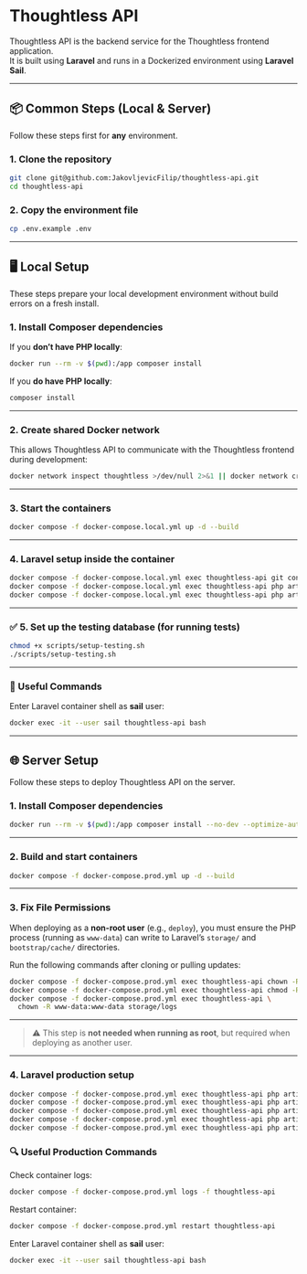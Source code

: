 # Thoughtless API

Thoughtless API is the backend service for the Thoughtless frontend application.  
It is built using **Laravel** and runs in a Dockerized environment using **Laravel Sail**.

---

## 📦 Common Steps (Local & Server)

Follow these steps first for **any** environment.

### 1. Clone the repository

```bash
git clone git@github.com:JakovljevicFilip/thoughtless-api.git
cd thoughtless-api
```

### 2. Copy the environment file

```bash
cp .env.example .env
```

---

## 🖥 Local Setup

These steps prepare your local development environment without build errors on a fresh install.

### 1. Install Composer dependencies

If you **don’t have PHP locally**:
```bash
docker run --rm -v $(pwd):/app composer install
```

If you **do have PHP locally**:
```bash
composer install
```

---

### 2. Create shared Docker network

This allows Thoughtless API to communicate with the Thoughtless frontend during development:

```bash
docker network inspect thoughtless >/dev/null 2>&1 || docker network create thoughtless
```

---

### 3. Start the containers

```bash
docker compose -f docker-compose.local.yml up -d --build
```

---

### 4. Laravel setup inside the container

```bash
docker compose -f docker-compose.local.yml exec thoughtless-api git config --global --add safe.directory /var/www/html
docker compose -f docker-compose.local.yml exec thoughtless-api php artisan key:generate
docker compose -f docker-compose.local.yml exec thoughtless-api php artisan migrate
```

---

### ✅ 5. Set up the testing database (for running tests)

```bash
chmod +x scripts/setup-testing.sh
./scripts/setup-testing.sh
```

---

### 🧰 Useful Commands

Enter Laravel container shell as **sail** user:
```bash
docker exec -it --user sail thoughtless-api bash
```

---

## 🌐 Server Setup

Follow these steps to deploy Thoughtless API on the server.

### 1. Install Composer dependencies

```bash
docker run --rm -v $(pwd):/app composer install --no-dev --optimize-autoloader
```

---

### 2. Build and start containers

```bash
docker compose -f docker-compose.prod.yml up -d --build
```

---
### 3. Fix File Permissions

When deploying as a **non-root user** (e.g., `deploy`), you must ensure the PHP process (running as `www-data`) can write to Laravel’s `storage/` and `bootstrap/cache/` directories.

Run the following commands after cloning or pulling updates:

```bash
docker compose -f docker-compose.prod.yml exec thoughtless-api chown -R www-data:www-data storage bootstrap/cache
docker compose -f docker-compose.prod.yml exec thoughtless-api chmod -R ug+rwx storage bootstrap/cache
docker compose -f docker-compose.prod.yml exec thoughtless-api \
  chown -R www-data:www-data storage/logs
```
---

> ⚠️ This step is **not needed when running as root**, but required when deploying as another user.

---

### 4. Laravel production setup

```bash
docker compose -f docker-compose.prod.yml exec thoughtless-api php artisan key:generate
docker compose -f docker-compose.prod.yml exec thoughtless-api php artisan migrate --force
docker compose -f docker-compose.prod.yml exec thoughtless-api php artisan config:cache
docker compose -f docker-compose.prod.yml exec thoughtless-api php artisan route:cache
docker compose -f docker-compose.prod.yml exec thoughtless-api php artisan view:cache
```

### 🔍 Useful Production Commands

Check container logs:
```bash
docker compose -f docker-compose.prod.yml logs -f thoughtless-api
```

Restart container:
```bash
docker compose -f docker-compose.prod.yml restart thoughtless-api
```

Enter Laravel container shell as **sail** user:
```bash
docker exec -it --user sail thoughtless-api bash
```
